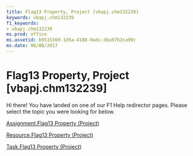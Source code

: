 ```yaml
---
title: Flag13 Property, Project [vbapj.chm132239]
keywords: vbapj.chm132239
f1_keywords:
- vbapj.chm132239
ms.prod: office
ms.assetid: b9515369-1d5a-4188-9adc-dba97b2ca99c
ms.date: 06/08/2017
---
```



# Flag13 Property, Project [vbapj.chm132239]

Hi there! You have landed on one of our F1 Help redirector pages. Please select the topic you were looking for below.

[Assignment.Flag13 Property (Project)](http://msdn.microsoft.com/library/c79abd66-88b4-8592-6cad-1d567770e95c%28Office.15%29.aspx)

[Resource.Flag13 Property (Project)](http://msdn.microsoft.com/library/3938d902-c3ce-d476-f476-4ead79745a78%28Office.15%29.aspx)

[Task.Flag13 Property (Project)](http://msdn.microsoft.com/library/0c4a2194-f491-d471-826f-6d16f171d5e4%28Office.15%29.aspx)

